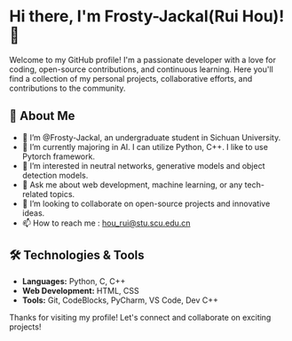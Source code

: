# Hi there, I'm Frosty-Jackal(Rui Hou)! 👋

Welcome to my GitHub profile! I'm a passionate developer with a love for coding, open-source contributions, and continuous learning. Here you'll find a collection of my personal projects, collaborative efforts, and contributions to the community.

## 🚀 About Me

- 👋 I’m @Frosty-Jackal, an undergraduate student in Sichuan University.
- 🌱 I’m currently majoring in AI. I can utilize Python, C++. I like to use Pytorch framework.
- 👀 I’m interested in neutral networks, generative models and object detection models.
- 💬 Ask me about web development, machine learning, or any tech-related topics.
- 🤝 I’m looking to collaborate on open-source projects and innovative ideas.
- 📫 How to reach me : hou_rui@stu.scu.edu.cn

## 🛠️ Technologies & Tools

- **Languages:** Python, C, C++
- **Web Development:** HTML, CSS
- **Tools:** Git, CodeBlocks, PyCharm, VS Code, Dev C++

Thanks for visiting my profile! Let's connect and collaborate on exciting projects!
